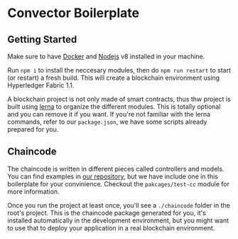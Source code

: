 # Convector Boilerplate

## Getting Started

Make sure to have [Docker](https://www.docker.com/get-started) and [Nodejs](https://nodejs.org/en/) v8 installed in your machine.

Run `npm i` to install the neccesary modules, then do `npm run restart` to start (or restart) a fresh build. This will create a blockchain environment using Hyperledger Fabric 1.1.

A blockchain project is not only made of smart contracts, thus thw project is built using [lerna](https://github.com/lerna/lerna) to organize the different modules. This is totally optional and you can remove it if you want. If you're not familiar with the lerna commands, refer to our `package.json`, we have some scripts already prepared for you.

## Chaincode

The chaincode is written in different pieces called controllers and models. You can find examples in [our repository](https://github.com/worldsibu/convector-boilerplate), but we have include one in this boilerplate for your convinience. Checkout the `pakcages/test-cc` module for more information.

Once you run the project at least once, you'll see a `./chaincode` folder in the root's project. This is the chaincode package generated for you, it's installed automatically in the development environment, but you might want to use that to deploy your application in a real blockchain environment.

